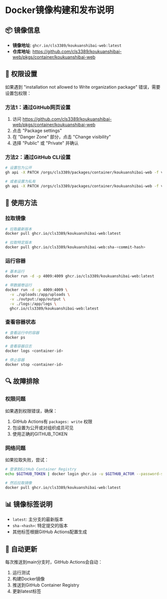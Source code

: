 # Docker镜像构建和发布说明

## 📦 镜像信息

- **镜像地址**: `ghcr.io/cls3389/koukuanshibai-web:latest`
- **仓库地址**: https://github.com/cls3389/koukuanshibai-web/pkgs/container/koukuanshibai-web

## 🔧 权限设置

如果遇到 "installation not allowed to Write organization package" 错误，需要设置包权限：

### 方法1：通过GitHub网页设置
1. 访问 https://github.com/cls3389/koukuanshibai-web/pkgs/container/koukuanshibai-web
2. 点击 "Package settings"
3. 在 "Danger Zone" 部分，点击 "Change visibility"
4. 选择 "Public" 或 "Private" 并确认

### 方法2：通过GitHub CLI设置
```bash
# 设置包为公开
gh api -X PATCH /orgs/cls3389/packages/container/koukuanshibai-web -f visibility=public

# 或者设置为私有
gh api -X PATCH /orgs/cls3389/packages/container/koukuanshibai-web -f visibility=private
```

## 🚀 使用方法

### 拉取镜像
```bash
# 拉取最新版本
docker pull ghcr.io/cls3389/koukuanshibai-web:latest

# 拉取特定版本
docker pull ghcr.io/cls3389/koukuanshibai-web:sha-<commit-hash>
```

### 运行容器
```bash
# 基本运行
docker run -d -p 4009:4009 ghcr.io/cls3389/koukuanshibai-web:latest

# 带数据卷运行
docker run -d -p 4009:4009 \
  -v ./uploads:/app/uploads \
  -v ./output:/app/output \
  -v ./logs:/app/logs \
  ghcr.io/cls3389/koukuanshibai-web:latest
```

### 查看容器状态
```bash
# 查看运行中的容器
docker ps

# 查看容器日志
docker logs <container-id>

# 停止容器
docker stop <container-id>
```

## 🔍 故障排除

### 权限问题
如果遇到权限错误，确保：
1. GitHub Actions有 `packages: write` 权限
2. 包设置为公开或对组织成员可见
3. 使用正确的GITHUB_TOKEN

### 网络问题
如果拉取失败，尝试：
```bash
# 登录到GitHub Container Registry
echo $GITHUB_TOKEN | docker login ghcr.io -u $GITHUB_ACTOR --password-stdin

# 然后拉取镜像
docker pull ghcr.io/cls3389/koukuanshibai-web:latest
```

## 📊 镜像标签说明

- `latest`: 主分支的最新版本
- `sha-<hash>`: 特定提交的版本
- 其他标签根据GitHub Actions配置生成

## 🔄 自动更新

每次推送到main分支时，GitHub Actions会自动：
1. 运行测试
2. 构建Docker镜像
3. 推送到GitHub Container Registry
4. 更新latest标签
